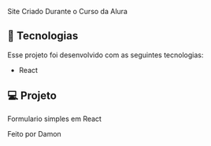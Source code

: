 Site Criado Durante o Curso da Alura

## 🚀 Tecnologias

Esse projeto foi desenvolvido com as seguintes tecnologias:

- React

## 💻 Projeto

Formulario simples em React


Feito por Damon

